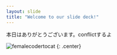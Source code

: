 ```yaml
---
layout: slide
title: "Welcome to our slide deck!"
---
```


本日はありがとうございます。conflictするよ

![femalecodertocat](https://octodex.github.com/images/femalecodertocat.png)
{: .center}

